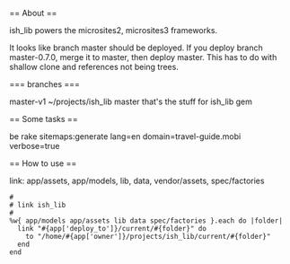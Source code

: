 
== About ==

ish_lib powers the microsites2, microsites3 frameworks.

It looks like branch master should be deployed. If you deploy branch master-0.7.0, merge it to master, then deploy master.
This has to do with shallow clone and references not being trees.

=== branches ===

master-v1
 ~/projects/ish_lib
master
 that's the stuff for ish_lib gem
 
== Some tasks ==

be rake sitemaps:generate lang=en domain=travel-guide.mobi verbose=true

== How to use ==

link: app/assets, app/models, lib, data, vendor/assets, spec/factories

    #
    # link ish_lib
    #
    %w{ app/models app/assets lib data spec/factories }.each do |folder|
      link "#{app['deploy_to']}/current/#{folder}" do
        to "/home/#{app['owner']}/projects/ish_lib/current/#{folder}"
      end
    end

